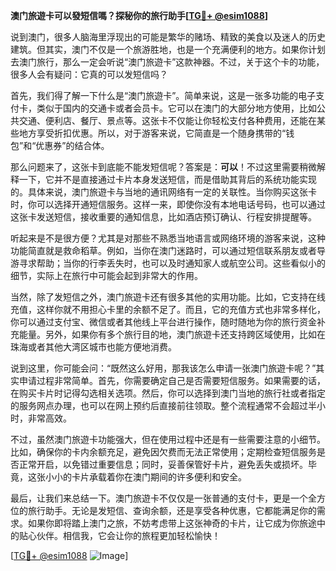 **澳门旅遊卡可以發短信嗎？探秘你的旅行助手[[TG💪+ @esim1088](https://t.me/s/esim1088)]**

说到澳门，很多人脑海里浮现出的可能是繁华的赌场、精致的美食以及迷人的历史建筑。但其实，澳门不仅是一个旅游胜地，也是一个充满便利的地方。如果你计划去澳门旅行，那么一定会听说“澳门旅遊卡”这款神器。不过，关于这个卡的功能，很多人会有疑问：它真的可以发短信吗？

首先，我们得了解一下什么是“澳门旅遊卡”。简单来说，这是一张多功能的电子支付卡，类似于国内的交通卡或者会员卡。它可以在澳门的大部分地方使用，比如公共交通、便利店、餐厅、景点等。这张卡不仅能让你轻松支付各种费用，还能在某些地方享受折扣优惠。所以，对于游客来说，它简直是一个随身携带的“钱包”和“优惠券”的结合体。

那么问题来了，这张卡到底能不能发短信呢？答案是：**可以**！不过这里需要稍微解释一下，它并不是直接通过卡片本身发送短信，而是借助其背后的系统功能实现的。具体来说，澳门旅遊卡与当地的通讯网络有一定的关联性。当你购买这张卡时，你可以选择开通短信服务。这样一来，即使你没有本地电话号码，也可以通过这张卡发送短信，接收重要的通知信息，比如酒店预订确认、行程安排提醒等。

听起来是不是很方便？尤其是对那些不熟悉当地语言或网络环境的游客来说，这种功能简直就是救命稻草。例如，当你在澳门迷路时，可以通过短信联系朋友或者导游寻求帮助；当你的行李丢失时，也可以及时通知家人或航空公司。这些看似小的细节，实际上在旅行中可能会起到非常大的作用。

当然，除了发短信之外，澳门旅遊卡还有很多其他的实用功能。比如，它支持在线充值，这样你就不用担心卡里的余额不足了。而且，它的充值方式也非常多样化，你可以通过支付宝、微信或者其他线上平台进行操作，随时随地为你的旅行资金补充能量。另外，如果你有多个旅行目的地，澳门旅遊卡还支持跨区域使用，比如在珠海或者其他大湾区城市也能方便地消费。

说到这里，你可能会问：“既然这么好用，那我该怎么申请一张澳门旅遊卡呢？”其实申请过程非常简单。首先，你需要确定自己是否需要短信服务。如果需要的话，在购买卡片时记得勾选相关选项。然后，你可以选择到澳门当地的旅行社或者指定的服务网点办理，也可以在网上预约后直接前往领取。整个流程通常不会超过半小时，非常高效。

不过，虽然澳门旅遊卡功能强大，但在使用过程中还是有一些需要注意的小细节。比如，确保你的卡内余额充足，避免因欠费而无法正常使用；定期检查短信服务是否正常开启，以免错过重要信息；同时，妥善保管好卡片，避免丢失或损坏。毕竟，这张小小的卡片承载着你在澳门期间的许多便利和安全。

最后，让我们来总结一下。澳门旅遊卡不仅仅是一张普通的支付卡，更是一个全方位的旅行助手。无论是发短信、查询余额，还是享受各种优惠，它都能满足你的需求。如果你即将踏上澳门之旅，不妨考虑带上这张神奇的卡片，让它成为你旅途中的贴心伙伴。相信我，它会让你的旅程更加轻松愉快！

[[TG💪+ @esim1088](https://t.me/s/esim1088) ![Image](https://i.postimg.cc/4NQfJmqS/Snipaste-2025-05-13-00-14-12.png)]